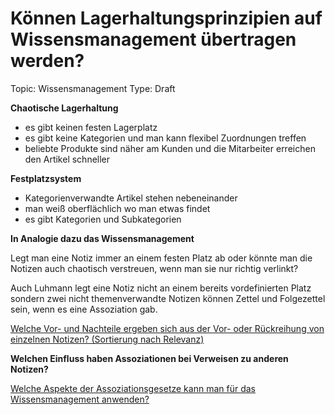 # Können Lagerhaltungsprinzipien auf Wissensmanagement übertragen werden?

Topic: Wissensmanagement
Type: Draft

**Chaotische Lagerhaltung**

- es gibt keinen festen Lagerplatz
- es gibt keine Kategorien und man kann flexibel Zuordnungen treffen
- beliebte Produkte sind näher am Kunden und die Mitarbeiter erreichen den Artikel schneller

**Festplatzsystem**

- Kategorienverwandte Artikel stehen nebeneinander
- man weiß oberflächlich wo man etwas findet
- es gibt Kategorien und Subkategorien

**In Analogie dazu das Wissensmanagement**

Legt man eine Notiz immer an einem festen Platz ab oder könnte man die Notizen auch chaotisch verstreuen, wenn man sie nur richtig verlinkt? 

Auch Luhmann legt eine Notiz nicht an einem bereits vordefinierten Platz sondern zwei nicht themenverwandte Notizen können Zettel und Folgezettel sein, wenn es eine Assoziation gab. 

[Welche Vor- und Nachteile ergeben sich aus der Vor- oder Rückreihung von einzelnen Notizen? (Sortierung nach Relevanz)](Welche%20Vor-%20und%20Nachteile%20ergeben%20sich%20aus%20der%20Vor%2069fa5c21d1a047cb9099de6037ffff1a.md)

**Welchen Einfluss haben Assoziationen bei Verweisen zu anderen Notizen?**

[Welche Aspekte der Assoziationsgesetze kann man für das Wissensmanagement anwenden? ](Welche%20Aspekte%20der%20Assoziationsgesetze%20kann%20man%20fu%20e5765e383cad41a9aad1400634426525.md)